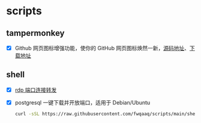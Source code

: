 # scripts

## tampermonkey

* [x] Github 网页图标增强功能，使你的 GitHub 网页图标焕然一新，[源码地址](./tampermonkey/github_web_icon_theme.js)、[下载地址](https://greasyfork.org/zh-CN/scripts/471272-github-网页图标主题)

## shell

* [x] [rdp 端口连接转发](./shell/rdp_forward.sh)
* [x] postgresql 一键下载并开放端口，适用于 Debian/Ubuntu

   ```bash
   curl -sSL https://raw.githubusercontent.com/fwqaaq/scripts/main/shell/postgresql.sh | sudo bash
   ```
